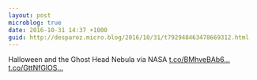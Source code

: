 ```yaml
---
layout: post
microblog: true
date: 2016-10-31 14:37 +1000
guid: http://desparoz.micro.blog/2016/10/31/t792948463478669312.html
---
```

Halloween and the Ghost Head Nebula  via NASA [t.co/BMhveBAb6...](https://t.co/BMhveBAb6E) [t.co/GttNfGlOS...](https://t.co/GttNfGlOSp)
